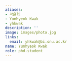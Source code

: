 ```yaml
---
aliases:
- 곽윤혁
- Yunhyeok Kwak
- yhkwak
description: ''
image: images/photo.jpg
links:
  email: yhkwak@bi.snu.ac.kr
name: Yunhyeok Kwak
role: phd-student
---
```

